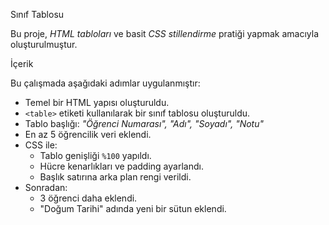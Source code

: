 Sınıf Tablosu

Bu proje, *HTML tabloları* ve basit *CSS stillendirme* pratiği yapmak amacıyla oluşturulmuştur.

İçerik

Bu çalışmada aşağıdaki adımlar uygulanmıştır:

- Temel bir HTML yapısı oluşturuldu.
- `<table>` etiketi kullanılarak bir sınıf tablosu oluşturuldu.
- Tablo başlığı: *"Öğrenci Numarası", "Adı", "Soyadı", "Notu"*
- En az 5 öğrencilik veri eklendi.
- CSS ile:
  - Tablo genişliği `%100` yapıldı.
  - Hücre kenarlıkları ve padding ayarlandı.
  - Başlık satırına arka plan rengi verildi.
- Sonradan:
  - 3 öğrenci daha eklendi.
  - "Doğum Tarihi" adında yeni bir sütun eklendi.
